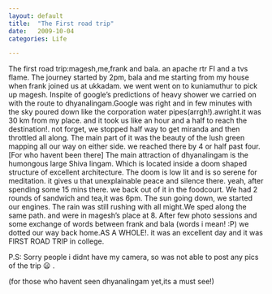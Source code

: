 ```yaml
---
layout: default
title:  "The First road trip"
date:   2009-10-04 
categories: Life

---
```



The first road trip:magesh,me,frank and bala. an apache rtr FI and a tvs flame. The journey started by 2pm, bala and me starting from my house when frank joined us at ukkadam. we went went on to kuniamuthur to pick up magesh. Inspite of google’s predictions of heavy shower we carried on with the route to dhyanalingam.Google was right and in  few minutes with the sky poured down like the corporation water pipes(arrgh!).awright.it was 30 km from my place. and it took us like an hour and a half to reach the destination!. not forget, we stopped half way to get miranda and then throttled all along. The main part of it was the beauty of the lush green mapping all our way on either side. we reached there by 4 or half past four. [For who havent been there]  The main attraction of dhyanalingam is the humongous large Shiva lingam. Which is located inside a doom shaped structure of excellent architecture. The doom is low lit and is so serene for meditation. it gives u that unexplainable peace and silence there. yeah, after spending some 15 mins there. we back out of it in the foodcourt. We had 2 rounds of sandwich and tea,it was 6pm. The sun going down, we started our engines. The rain was still rushing with all might.We sped along the same path. and were in magesh’s place at 8. After few photo sessions and some exchange of words between frank and bala (words i mean! :P) we dotted our way back home.AS A WHOLE!. it was an excellent day and it was FIRST ROAD TRIP in college.

P.S: Sorry people i didnt have my camera, so was not able to post any pics of the trip 😦 .

(for those who havent seen dhyanalingam yet,its a must see!)

